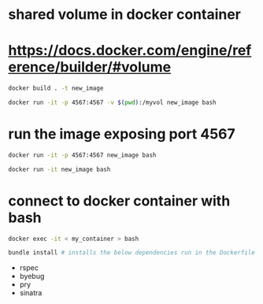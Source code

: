 # shared volume in docker container

# https://docs.docker.com/engine/reference/builder/#volume

```bash
docker build . -t new_image

docker run -it -p 4567:4567 -v $(pwd):/myvol new_image bash
```

# run the image exposing port 4567

```bash
docker run -it -p 4567:4567 new_image bash

docker run -it new_image bash
```

# connect to docker container with bash
```bash
docker exec -it < my_container > bash
```

```bash
bundle install # installs the below dependencies run in the Dockerfile 
```
* rspec
* byebug
* pry
* sinatra

